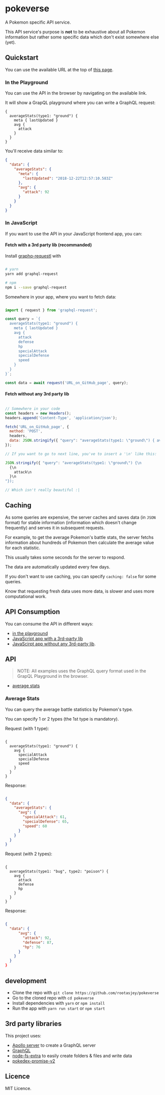 # pokeverse

A Pokemon specific API service.

This API service's purpose is **not** to be exhaustive about all Pokemon information but rather some specific data which don't exist somewhere else (yet).

## Quickstart

You can use the available URL at the top of [this page](https://github.com/rootasjey/pokeverse).

### In the Playground

You can use the API in the browser by navigating on the available link.

It will show a GrapQL playground where you can write a GraphQL request:

```gql
{
  averageStats(type1: "ground") {
    meta { lastUpdated }
    avg {
      attack
    }
  }
}
```

You'll receive data similar to:

```json
{
  "data": {
    "averageStats": {
      "meta": {
        "lastUpdated": "2018-12-22T12:57:10.583Z"
      },
      "avg": {
        "attack": 92
      }
    }
  }
}
```

### In JavaScript

If you want to use the API in your JavaScript frontend app, you can:

#### Fetch with a 3rd party lib (recommanded)

Install [graphq-requestl](https://github.com/prisma/graphql-request) with

```bash

# yarn
yarn add graphql-request

# npm
npm i --save graphql-request

```

Somewhere in your app, where you want to fetch data:

```JavaScript

import { request } from 'graphql-request';

const query = `{
  averageStats(type1: "ground") {
    meta { lastUpdated }
    avg {
      attack
      defense
      hp
      specialAttack
      specialDefense
      speed
    }
  }
}`;

const data = await request('URL_on_GitHub_page', query);

```

#### Fetch without any 3rd party lib

```JavaScript

// Somewhere in your code
const headers = new Headers();
headers.append('Content-Type', 'application/json');

fetch('URL_on_GitHub_page', {
  method: 'POST',
  headers,
  data: JSON.stringify({ "query": "averageStats(type1: \"ground\") { avg { attack } }" })
});

// If you want to go to next line, you've to insert a '\n' like this:

JSON.stringify({ "query": "averageStats(type1: \"ground\") {\n
  {\n
    attack\n
  }\n
"});

// Which isn't really beautiful :|

```

## Caching

As some queries are expensive, the server caches and saves data (in `JSON` format) for stable information (information which doesn't change frequently) and serves it in subsequent requests.

For example, to get the average Pokemon's battle stats, the server fetchs information about hundreds of Pokemon then calculate the average value for each statistic.

This usually takes some seconds for the server to respond.

The data are automatically updated every few days.

If you don't want to use caching, you can specify `caching: false` for some queries.

Know that requesting fresh data uses more data, is slower and uses more computational work.

## API Consumption

You can consume the API in different ways:

* [in the playground](#in-the-playground)
* [JavaScript app with a 3rd-party lib](#Fetch-with-a-3rd-party-lib-(recommanded))
* [JavaScirpt app without any 3rd-party lib](#Fetch-without-any-3rd-party-lib).

## API

>NOTE: All examples uses the GraphQL query format used in the GrapQL Playground in the browser.

* [average stats](#average-stats)

### Average Stats

You can query the average battle statistics by Pokemon's type.

You can specify 1 or 2 types (the 1st type is mandatory).

Request (with 1 type):

```gql

{
  averageStats(type1: "ground") {
    avg {
      specialAttack
      specialDefense
      speed
    }
  }
}

```

Response:

```json

{
  "data": {
    "averageStats": {
      "avg": {
        "specialAttack": 61,
        "specialDefense": 65,
        "speed": 60
      }
    }
  }
}

```

Request (with 2 types):

```gql

{
  averageStats(type1: "bug", type2: "poison") {
    avg {
      attack
      defense
      hp
    }
  }
}

```

Response:

```json

{
  "data": {
      "avg": {
        "attack": 92,
        "defense": 87,
        "hp": 76
      }
    }
  }
}

```

## development

* Clone the repo with `git clone https://github.com/rootasjey/pokeverse`
* Go to the cloned repo with `cd pokeverse`
* Install dependencies with `yarn` or `npm install`
* Run the app with `yarn run start` or `npm start`

## 3rd party libraries

This project uses:

* [Apollo server](https://apollographql.com)  to create a GraphQL server
* [GraphQL](https://graphql.github.io)
* [node-fs-extra](https://github.com/jprichardson/node-fs-extra) to easily create folders & files and write data
* [pokedex-promise-v2](https://github.com/PokeAPI/pokedex-promise-v2#readme)

## Licence

MIT Licence.